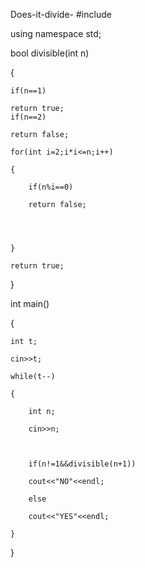  Does-it-divide-
#include<iostream>
 
using namespace std;
 
bool divisible(int n)
 
{
 
    if(n==1)
 
    return true;
	if(n==2)
 
    return false;
 
    for(int i=2;i*i<=n;i++)
 
    {
 
        if(n%i==0)
 
        return false;
 
 
 
 
    }
 
    return true;
 
}
 
 
 
 
int main()
 
{
 
    int t;
 
    cin>>t;
 
    while(t--)
 
    {
 
        int n;
 
        cin>>n;
 
        
 
        if(n!=1&&divisible(n+1))
 
        cout<<"NO"<<endl;
 
        else
 
        cout<<"YES"<<endl;
 
    }
 
}
